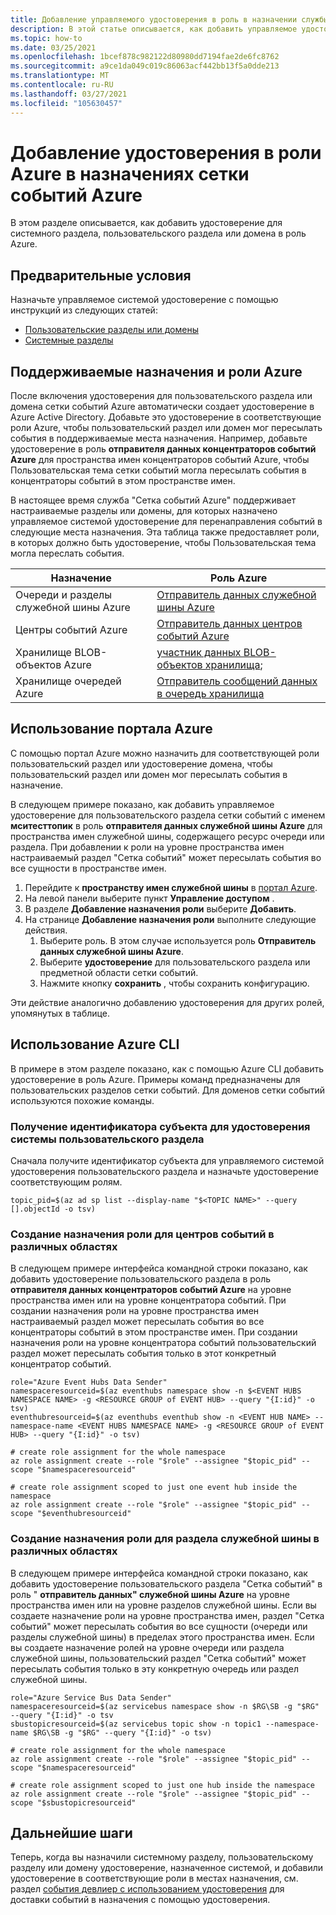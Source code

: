 ```yaml
---
title: Добавление управляемого удостоверения в роль в назначении службы "Сетка событий Azure"
description: В этой статье описывается, как добавить управляемое удостоверение в роли Azure в таких местах назначения, как служебная шина Azure и концентраторы событий Azure.
ms.topic: how-to
ms.date: 03/25/2021
ms.openlocfilehash: 1bcef878c982122d80980dd7194fae2de6fc8762
ms.sourcegitcommit: a9ce1da049c019c86063acf442bb13f5a0dde213
ms.translationtype: MT
ms.contentlocale: ru-RU
ms.lasthandoff: 03/27/2021
ms.locfileid: "105630457"
---
```

# <a name="add-an-identity-to-azure-roles-on-azure-event-grid-destinations"></a>Добавление удостоверения в роли Azure в назначениях сетки событий Azure
В этом разделе описывается, как добавить удостоверение для системного раздела, пользовательского раздела или домена в роль Azure. 

## <a name="prerequisites"></a>Предварительные условия
Назначьте управляемое системой удостоверение с помощью инструкций из следующих статей:

- [Пользовательские разделы или домены](enable-identity-custom-topics-domains.md)
- [Системные разделы](enable-identity-system-topics.md)

## <a name="supported-destinations-and-azure-roles"></a>Поддерживаемые назначения и роли Azure
После включения удостоверения для пользовательского раздела или домена сетки событий Azure автоматически создает удостоверение в Azure Active Directory. Добавьте это удостоверение в соответствующие роли Azure, чтобы пользовательский раздел или домен мог пересылать события в поддерживаемые места назначения. Например, добавьте удостоверение в роль **отправителя данных концентраторов событий Azure** для пространства имен концентраторов событий Azure, чтобы Пользовательская тема сетки событий могла пересылать события в концентраторы событий в этом пространстве имен. 

В настоящее время служба "Сетка событий Azure" поддерживает настраиваемые разделы или домены, для которых назначено управляемое системой удостоверение для перенаправления событий в следующие места назначения. Эта таблица также предоставляет роли, в которых должно быть удостоверение, чтобы Пользовательская тема могла переслать события.

| Назначение | Роль Azure | 
| ----------- | --------- | 
| Очереди и разделы служебной шины Azure | [Отправитель данных служебной шины Azure](../service-bus-messaging/authenticate-application.md#azure-built-in-roles-for-azure-service-bus) |
| Центры событий Azure | [Отправитель данных центров событий Azure](../event-hubs/authorize-access-azure-active-directory.md#azure-built-in-roles-for-azure-event-hubs) | 
| Хранилище BLOB-объектов Azure | [участник данных BLOB-объектов хранилища](../storage/common/storage-auth-aad-rbac-portal.md#azure-roles-for-blobs-and-queues); |
| Хранилище очередей Azure |[Отправитель сообщений данных в очередь хранилища](../storage/common/storage-auth-aad-rbac-portal.md#azure-roles-for-blobs-and-queues) | 


## <a name="use-the-azure-portal"></a>Использование портала Azure
С помощью портал Azure можно назначить для соответствующей роли пользовательский раздел или удостоверение домена, чтобы пользовательский раздел или домен мог пересылать события в назначение. 

В следующем примере показано, как добавить управляемое удостоверение для пользовательского раздела сетки событий с именем **мситесттопик** в роль **отправителя данных служебной шины Azure** для пространства имен служебной шины, содержащего ресурс очереди или раздела. При добавлении к роли на уровне пространства имен настраиваемый раздел "Сетка событий" может пересылать события во все сущности в пространстве имен. 

1. Перейдите к **пространству имен служебной шины** в [портал Azure](https://portal.azure.com). 
1. На левой панели выберите пункт **Управление доступом** . 
1. В разделе **Добавление назначения роли** выберите **Добавить**. 
1. На странице **Добавление назначения роли** выполните следующие действия.
    1. Выберите роль. В этом случае используется роль **Отправитель данных служебной шины Azure**. 
    1. Выберите **удостоверение** для пользовательского раздела или предметной области сетки событий. 
    1. Нажмите кнопку **сохранить** , чтобы сохранить конфигурацию.

Эти действие аналогично добавлению удостоверения для других ролей, упомянутых в таблице. 

## <a name="use-the-azure-cli"></a>Использование Azure CLI
В примере в этом разделе показано, как с помощью Azure CLI добавить удостоверение в роль Azure. Примеры команд предназначены для пользовательских разделов сетки событий. Для доменов сетки событий используются похожие команды. 

### <a name="get-the-principal-id-for-the-custom-topics-system-identity"></a>Получение идентификатора субъекта для удостоверения системы пользовательского раздела 
Сначала получите идентификатор субъекта для управляемого системой удостоверения пользовательского раздела и назначьте удостоверение соответствующим ролям.

```azurecli-interactive
topic_pid=$(az ad sp list --display-name "$<TOPIC NAME>" --query [].objectId -o tsv)
```

### <a name="create-a-role-assignment-for-event-hubs-at-various-scopes"></a>Создание назначения роли для центров событий в различных областях 
В следующем примере интерфейса командной строки показано, как добавить удостоверение пользовательского раздела в роль **отправителя данных концентраторов событий Azure** на уровне пространства имен или на уровне концентратора событий. При создании назначения роли на уровне пространства имен настраиваемый раздел может пересылать события во все концентраторы событий в этом пространстве имен. При создании назначения роли на уровне концентратора событий пользовательский раздел может пересылать события только в этот конкретный концентратор событий. 


```azurecli-interactive
role="Azure Event Hubs Data Sender" 
namespaceresourceid=$(az eventhubs namespace show -n $<EVENT HUBS NAMESPACE NAME> -g <RESOURCE GROUP of EVENT HUB> --query "{I:id}" -o tsv) 
eventhubresourceid=$(az eventhubs eventhub show -n <EVENT HUB NAME> --namespace-name <EVENT HUBS NAMESPACE NAME> -g <RESOURCE GROUP of EVENT HUB> --query "{I:id}" -o tsv) 

# create role assignment for the whole namespace 
az role assignment create --role "$role" --assignee "$topic_pid" --scope "$namespaceresourceid" 

# create role assignment scoped to just one event hub inside the namespace 
az role assignment create --role "$role" --assignee "$topic_pid" --scope "$eventhubresourceid" 
```

### <a name="create-a-role-assignment-for-a-service-bus-topic-at-various-scopes"></a>Создание назначения роли для раздела служебной шины в различных областях 
В следующем примере интерфейса командной строки показано, как добавить удостоверение пользовательского раздела "Сетка событий" в роль " **отправитель данных" служебной шины Azure** на уровне пространства имен или на уровне разделов служебной шины. Если вы создаете назначение роли на уровне пространства имен, раздел "Сетка событий" может пересылать события во все сущности (очереди или разделы служебной шины) в пределах этого пространства имен. Если вы создаете назначение ролей на уровне очереди или раздела служебной шины, пользовательский раздел "Сетка событий" может пересылать события только в эту конкретную очередь или раздел служебной шины. 

```azurecli-interactive
role="Azure Service Bus Data Sender" 
namespaceresourceid=$(az servicebus namespace show -n $RG\SB -g "$RG" --query "{I:id}" -o tsv 
sbustopicresourceid=$(az servicebus topic show -n topic1 --namespace-name $RG\SB -g "$RG" --query "{I:id}" -o tsv) 

# create role assignment for the whole namespace 
az role assignment create --role "$role" --assignee "$topic_pid" --scope "$namespaceresourceid" 

# create role assignment scoped to just one hub inside the namespace 
az role assignment create --role "$role" --assignee "$topic_pid" --scope "$sbustopicresourceid" 
```

## <a name="next-steps"></a>Дальнейшие шаги
Теперь, когда вы назначили системному разделу, пользовательскому разделу или домену удостоверение, назначенное системой, и добавили удостоверение в соответствующие роли в местах назначения, см. раздел [события девлиер с использованием удостоверения](managed-service-identity.md) для доставки событий в назначения с помощью удостоверения.


